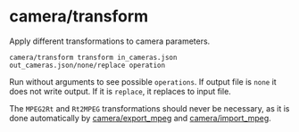 # camera/transform

Apply different transformations to camera parameters.

    camera/transform transform in_cameras.json out_cameras.json/none/replace operation

Run without arguments to see possible `operations`.  If output file is `none` it does not write output. If it is `replace`, it replaces to input file.

The `MPEG2Rt` and `Rt2MPEG` transformations should never be necessary, as it is done automatically by [camera/export\_mpeg](camera/export_mpeg.html) and [camera/import\_mpeg](camera/import_mpeg.html).
